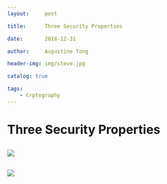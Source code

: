 ```yaml
---
layout:     post

title:      Three Security Properties

date:       2018-12-31

author:     Augustine Tong

header-img: img/steve.jpg

catalog: true

tags:
    - Crptography
---
```


# Three Security Properties


## 
![ ](/img/crpto/.png)

##
![ ](/img/crpto/.png)

